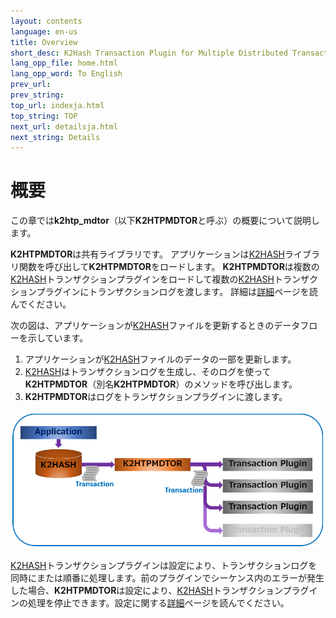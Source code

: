 ```yaml
---
layout: contents
language: en-us
title: Overview
short_desc: K2Hash Transaction Plugin for Multiple Distributed Transaction Of Repeater
lang_opp_file: home.html
lang_opp_word: To English
prev_url: 
prev_string: 
top_url: indexja.html
top_string: TOP
next_url: detailsja.html
next_string: Details
---
```


# 概要

この章では**k2htp_mdtor**（以下**K2HTPMDTOR**と呼ぶ）の概要について説明します。

**K2HTPMDTOR**は共有ライブラリです。 アプリケーションは[K2HASH](https://k2hash.antpick.ax/indexja.html)ライブラリ関数を呼び出して**K2HTPMDTOR**をロードします。 **K2HTPMDTOR**は複数の[K2HASH](https://k2hash.antpick.ax/indexja.html)トランザクションプラグインをロードして複数の[K2HASH](https://k2hash.antpick.ax/indexja.html)トランザクションプラグインにトランザクションログを渡します。 詳細は[詳細](https://k2htpmdtor.antpick.ax/detailsja.html)ページを読んでください。

次の図は、アプリケーションが[K2HASH](https://k2hash.antpick.ax/indexja.html)ファイルを更新するときのデータフローを示しています。
1. アプリケーションが[K2HASH](https://k2hash.antpick.ax/indexja.html)ファイルのデータの一部を更新します。
2. [K2HASH](https://k2hash.antpick.ax/indexja.html)はトランザクションログを生成し、そのログを使って**K2HTPMDTOR**（別名**K2HTPMDTOR**）のメソッドを呼び出します。
3. **K2HTPMDTOR**はログをトランザクションプラグインに渡します。

![Overview](images/k2htpmdtor_overview.png)

[K2HASH](https://k2hash.antpick.ax/indexja.html)トランザクションプラグインは設定により、トランザクションログを同時にまたは順番に処理します。前のプラグインでシーケンス内のエラーが発生した場合、**K2HTPMDTOR**は設定により、[K2HASH](https://k2hash.antpick.ax/indexja.html)トランザクションプラグインの処理を停止できます。設定に関する[詳細](https://k2htpmdtor.antpick.ax/detailsja.html)ページを読んでください。
